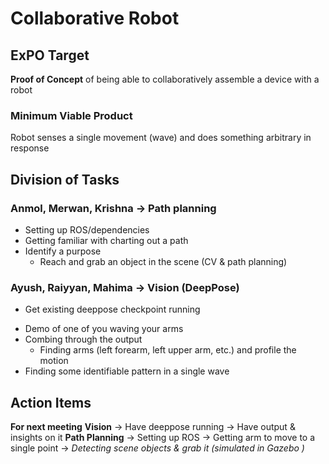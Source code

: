 # Collaborative Robot
## ExPO Target 
**Proof of Concept** of being able to collaboratively assemble a device with a robot

### Minimum Viable Product
Robot senses a single movement (wave) and does something arbitrary in response

## Division of Tasks
### Anmol, Merwan, Krishna -> Path planning
* Setting up ROS/dependencies
* Getting familiar with charting out a path
* Identify a purpose
	* Reach and grab an object in the scene (CV & path planning)
  
### Ayush, Raiyyan, Mahima -> Vision (DeepPose)
* Get existing deeppose checkpoint running
- Demo of one of you waving your arms
- Combing through the output
	- Finding arms (left forearm, left upper arm, etc.) and profile the motion
- Finding some identifiable pattern in a single wave

## Action Items
**For next meeting**
**Vision** -> Have deeppose running -> Have output & insights on it
**Path Planning** -> Setting up ROS -> Getting arm to move to a single point -> *Detecting scene objects & grab it (simulated in Gazebo )*
